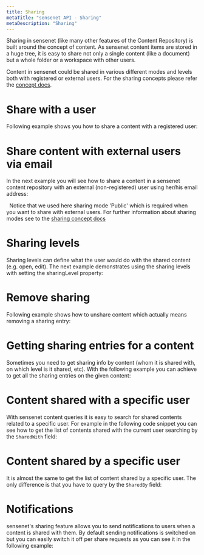 ```yaml
---
title: Sharing
metaTitle: "sensenet API - Sharing"
metaDescription: "Sharing"
---
```


Sharing in sensenet (like many other features of the Content Repository) is built around the concept of content. As sensenet content items are stored in a huge tree, it is easy to share not only a single content (like a document) but a whole folder or a workspace with other users.

Content in sensenet could be shared in various different modes and levels both with registered or external users. For the sharing concepts please refer the [concept docs](/concepts/collaboration/06-sharing).

# Share with a user

Following example shows you how to share a content with a registered user:

<tab category="sharing" article="share" example="byUser" />

# Share content with external users via email

In the next example you will see how to share a content in a sensenet content repository with an external (non-registered) user using her/his email address:

<tab category="sharing" article="share" example="byEmail" />
&nbsp;
<note title="Sharing mode">Notice that we used here sharing mode 'Public' which is required when you want to share with external users. For further information about sharing modes see to the <a href="/concepts/collaboration/06-sharing">sharing concept docs</a></note>

# Sharing levels

Sharing levels can define what the user would do with the shared content (e.g. open, edit). The next example demonstrates using the sharing levels with setting the sharingLevel property:

<tab category="sharing" article="share" example="sharingLevels" />

# Remove sharing

Following example shows how to unshare content which actually means removing a sharing entry:

<tab category="sharing" article="share" example="removeSharing" />

# Getting sharing entries for a content

Sometimes you need to get sharing info by content (whom it is shared with, on which level is it shared, etc). With the following example you can achieve to get all the sharing entries on the given content:

<tab category="sharing" article="share" example="getSharingContent" />

# Content shared with a specific user

With sensenet content queries it is easy to search for shared contents related to a specific user. For example in the following code snippet you can see how to get the list of contents shared with the current user searching by the `SharedWith` field:

<tab category="sharing" article="share" example="sharedWith" />

# Content shared by a specific user

It is almost the same to get the list of content shared by a specific user. The only difference is that you have to query by the `SharedBy` field:

<tab category="sharing" article="share" example="sharedBy" />

# Notifications

sensenet's sharing feature allows you to send notifications to users when a content is shared with them. By default sending notifications is switched on but you can easily switch it off per share requests as you can see it in the following example:

<tab category="sharing" article="share" example="sharingNotification" />
